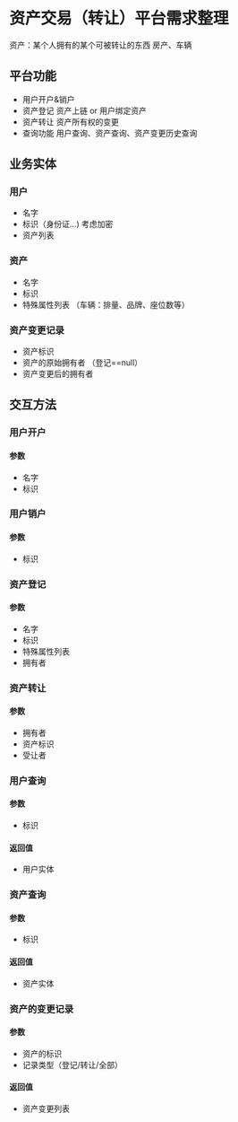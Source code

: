 # 资产交易（转让）平台需求整理
资产：某个人拥有的某个可被转让的东西 房产、车辆

## 平台功能
* 用户开户&销户
* 资产登记 资产上链 or 用户绑定资产
* 资产转让 资产所有权的变更
* 查询功能 用户查询、资产查询、资产变更历史查询

## 业务实体

### 用户
* 名字
* 标识（身份证...) 考虑加密
* 资产列表

### 资产
* 名字
* 标识
* 特殊属性列表 （车辆：排量、品牌、座位数等）

### 资产变更记录
* 资产标识
* 资产的原始拥有者 （登记==null）
* 资产变更后的拥有者

## 交互方法

### 用户开户

#### 参数
* 名字
* 标识

### 用户销户

#### 参数
* 标识

### 资产登记

#### 参数
* 名字
* 标识
* 特殊属性列表
* 拥有者

### 资产转让

#### 参数
* 拥有者
* 资产标识
* 受让者

### 用户查询

#### 参数
* 标识

#### 返回值
* 用户实体

### 资产查询

#### 参数
* 标识

#### 返回值
* 资产实体

### 资产的变更记录

#### 参数
* 资产的标识
* 记录类型（登记/转让/全部）

#### 返回值
* 资产变更列表